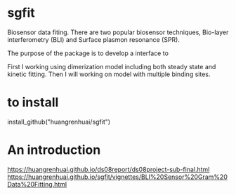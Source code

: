 # sgfit

Biosensor data fiting. 
There are two popular biosensor techniques, Bio-layer interferometry (BLI) and Surface plasmon resonance (SPR).  

The purpose of the package is to develop a interface to 

First I working using dimerization model including both steady state and kinetic fitting. Then I will working on model with multiple binding sites. 


# to install
install_github("huangrenhuai/sgfit")

# An introduction  
https://huangrenhuai.github.io/ds08report/ds08project-sub-final.html
https://huangrenhuai.github.io/sgfit/vignettes/BLI%20Sensor%20Gram%20Data%20Fitting.html
